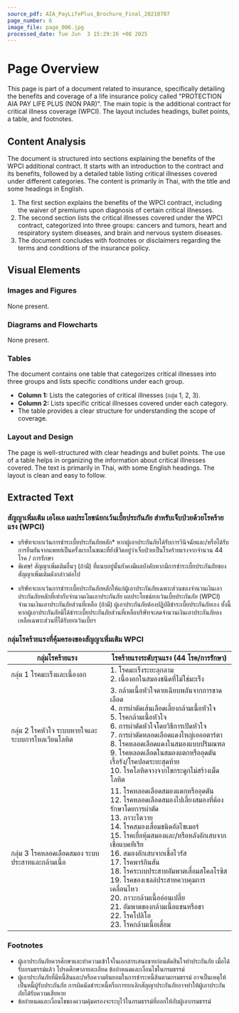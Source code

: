 ```yaml
---
source_pdf: AIA_PayLifePlus_Brochure_Final_20210707
page_number: 6
image_file: page_006.jpg
processed_date: Tue Jun  3 15:29:26 +08 2025
---
```


# Page Overview
This page is part of a document related to insurance, specifically detailing the benefits and coverage of a life insurance policy called "PROTECTION AIA PAY LIFE PLUS (NON PAR)". The main topic is the additional contract for critical illness coverage (WPCI). The layout includes headings, bullet points, a table, and footnotes.

## Content Analysis
The document is structured into sections explaining the benefits of the WPCI additional contract. It starts with an introduction to the contract and its benefits, followed by a detailed table listing critical illnesses covered under different categories. The content is primarily in Thai, with the title and some headings in English.

1. The first section explains the benefits of the WPCI contract, including the waiver of premiums upon diagnosis of certain critical illnesses.
2. The second section lists the critical illnesses covered under the WPCI contract, categorized into three groups: cancers and tumors, heart and respiratory system diseases, and brain and nervous system diseases.
3. The document concludes with footnotes or disclaimers regarding the terms and conditions of the insurance policy.

## Visual Elements

### Images and Figures
None present.

### Diagrams and Flowcharts
None present.

### Tables
The document contains one table that categorizes critical illnesses into three groups and lists specific conditions under each group.

- **Column 1:** Lists the categories of critical illnesses (กลุ่ม 1, 2, 3).
- **Column 2:** Lists specific critical illnesses covered under each category.
- The table provides a clear structure for understanding the scope of coverage.

### Layout and Design
The page is well-structured with clear headings and bullet points. The use of a table helps in organizing the information about critical illnesses covered. The text is primarily in Thai, with some English headings. The layout is clean and easy to follow.

## Extracted Text
### สัญญาเพิ่มเติม เอไอเอ ผลประโยชน์ยกเว้นเบี้ยประกันภัย สำหรับเจ็บป่วยด้วยโรคร้ายแรง (WPCI)
- บริษัทจะยกเว้นการชำระเบี้ยประกันภัยหลัก* หากผู้เอาประกันภัยได้รับการวินิจฉัยและ/หรือได้รับการยืนยันจากแพทย์เป็นครั้งแรกในขณะที่ยังชีวิตอยู่ว่าเจ็บป่วยเป็นโรคร้ายแรงจากจำนวน 44 โรค / การรักษา
- พิเศษ! สัญญาเพิ่มเติมอื่นๆ (ถ้ามี) ที่แนบอยู่นั้นยังคงมีผลบังคับหากมีการชำระเบี้ยประกันภัยของสัญญาเพิ่มเติมดังกล่าวต่อไป

* บริษัทจะยกเว้นการชำระเบี้ยประกันภัยหลักให้แก่ผู้เอาประกันภัยเฉพาะส่วนของจำนวนเงินเอาประกันภัยหลักที่เท่ากับจำนวนเงินเอาประกันภัย ผลประโยชน์ยกเว้นเบี้ยประกันภัย (WPCI) จำนวนเงินเอาประกันภัยส่วนที่เหลือ (ถ้ามี) ผู้เอาประกันภัยต้องปฏิบัติชำระเบี้ยประกันภัยเอง ทั้งนี้ หากผู้เอาประกันภัยมิได้ชำระเบี้ยประกันภัยส่วนที่เหลือบริษัทจะลดจำนวนเงินเอาประกันภัยลงเหลือเฉพาะส่วนที่ได้รับยกเว้นเบี้ยฯ

### กลุ่มโรคร้ายแรงที่คุ้มครองของสัญญาเพิ่มเติม WPCI
| กลุ่มโรคร้ายแรง | โรคร้ายแรงระดับรุนแรง (44 โรค/การรักษา) |
| --- | --- |
| กลุ่ม 1 โรคมะเร็งและเนื้องอก | 1. โรคมะเร็งระยะลุกลาม<br>2. เนื้องอกในสมองชนิดที่ไม่ใช่มะเร็ง |
| กลุ่ม 2 โรคหัวใจ ระบบหายใจและระบบการไหลเวียนโลหิต | 3. กล้ามเนื้อหัวใจตายเฉียบพลันจากการขาดเลือด<br>4. การผ่าตัดเส้นเลือดเลี้ยงกล้ามเนื้อหัวใจ<br>5. โรคกล้ามเนื้อหัวใจ<br>6. การผ่าตัดหัวใจโดยวิธีการเปิดหัวใจ<br>7. การผ่าตัดหลอดเลือดแดงใหญ่เอออตาร์ตา<br>8. โรคหลอดเลือดแดงในสมองแบบปริมณฑล<br>9. โรคหลอดเลือดในสมองแตกหรืออุดตันเรื้อรัง/โรคปอดระยะสุดท้าย<br>10. โรคโลหิตจางจากไขกระดูกไม่สร้างเม็ดโลหิต |
| กลุ่ม 3 โรคหลอดเลือดสมอง ระบบประสาทและกล้ามเนื้อ | 11. โรคหลอดเลือดสมองแตกหรืออุดตัน<br>12. โรคหลอดเลือดสมองไปเลี้ยงสมองที่ต้องรักษาโดยการผ่าตัด<br>13. ภาวะไตวาย<br>14. โรคสมองเสื่อมชนิดอัลไซเมอร์<br>15. โรคเยื่อหุ้มสมองและ/หรือหลังอักเสบจากเชื้อแบคทีเรีย<br>16. สมองอักเสบจากเชื้อไวรัส<br>17. โรคพาร์กินสัน<br>18. โรคระบบประสาทอัมพาตเสื่อมสโคลโรซิส<br>19. โรคของเซลล์ประสาทควบคุมการเคลื่อนไหว<br>20. ภาวะกล้ามเนื้ออ่อนเปลี้ย<br>21. อัมพาตของกล้ามเนื้อแขนหรือขา<br>22. โรคโปลิโอ<br>23. โรคกล้ามเนื้อเสื่อม |

### Footnotes
- ผู้เอาประกันภัยควรศึกษาและทำความเข้าใจในเอกสารเสนอขายก่อนตัดสินใจทำประกันภัย เมื่อได้รับกรมธรรม์แล้ว โปรดศึกษาลายละเอียด ข้อกำหนดและเงื่อนไขในกรมธรรม์
- ผู้เอาประกันภัยที่มีหนี้สินและ/หรือความยินยอมในการชำระหนี้สินตามกรมธรรม์ อาจเป็นเหตุให้เป็นหนี้ผู้รับประกันภัย การผิดนัดชำระหนี้หรือการยกเลิกสัญญาประกันภัยอาจทำให้ผู้เอาประกันภัยได้รับความเสียหาย
- ข้อกำหนดและเงื่อนไขของความคุ้มครองจะระบุไว้ในกรมธรรม์ที่ออกให้กับผู้เอากรมธรรม์